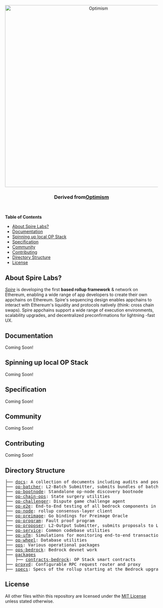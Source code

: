 <div align="center">
  <br />
  <br />
  <a href="https://optimism.io"><img alt="Optimism" src="https://raw.githubusercontent.com/ethereum-optimism/brand-kit/main/assets/svg/OPTIMISM-R.svg" width=600></a>
  <br />
  <h3>Derived from<a href="https://optimism.io">Optimism</a></h3>
  <br />
</div>

<!-- START doctoc generated TOC please keep comment here to allow auto update -->
<!-- DON'T EDIT THIS SECTION, INSTEAD RE-RUN doctoc TO UPDATE -->
**Table of Contents**

- [About Spire Labs?](#about-spire-labs)
- [Documentation](#documentation)
- [Spinning up local OP Stack](#spinning-up-local-op-stack)
- [Specification](#specification)
- [Community](#community)
- [Contributing](#contributing)
- [Directory Structure](#directory-structure)
- [License](#license)

<!-- END doctoc generated TOC please keep comment here to allow auto update -->

## About Spire Labs?

[<i>Spire</i>](https://www.spire.dev/) is developing the first <b>based rollup framework</b> & network on Ethereum, enabling a wide range of app developers to create their own appchains on Ethereum. Spire's sequencing design enables appchains to interact with Ethereum's liquidity and protocols natively (think: cross chain swaps). Spire appchains support a wide range of execution environments, scalability upgrades, and decentralized preconfirmations for lightning -fast UX.

## Documentation

Coming Soon!

## Spinning up local OP Stack

Coming Soon!

## Specification

Coming Soon!

## Community

Coming Soon!

## Contributing

Coming Soon!

## Directory Structure

<pre>
├── <a href="./docs">docs</a>: A collection of documents including audits and post-mortems
├── <a href="./op-batcher">op-batcher</a>: L2-Batch Submitter, submits bundles of batches to L1
├── <a href="./op-bootnode">op-bootnode</a>: Standalone op-node discovery bootnode
├── <a href="./op-chain-ops">op-chain-ops</a>: State surgery utilities
├── <a href="./op-challenger">op-challenger</a>: Dispute game challenge agent
├── <a href="./op-e2e">op-e2e</a>: End-to-End testing of all bedrock components in Go
├── <a href="./op-node">op-node</a>: rollup consensus-layer client
├── <a href="./op-preimage">op-preimage</a>: Go bindings for Preimage Oracle
├── <a href="./op-program">op-program</a>: Fault proof program
├── <a href="./op-proposer">op-proposer</a>: L2-Output Submitter, submits proposals to L1
├── <a href="./op-service">op-service</a>: Common codebase utilities
├── <a href="./op-ufm">op-ufm</a>: Simulations for monitoring end-to-end transaction latency
├── <a href="./op-wheel">op-wheel</a>: Database utilities
├── <a href="./ops">ops</a>: Various operational packages
├── <a href="./ops-bedrock">ops-bedrock</a>: Bedrock devnet work
├── <a href="./packages">packages</a>
│   ├── <a href="./packages/contracts-bedrock">contracts-bedrock</a>: OP Stack smart contracts
├── <a href="./proxyd">proxyd</a>: Configurable RPC request router and proxy
├── <a href="./specs">specs</a>: Specs of the rollup starting at the Bedrock upgrade
</pre>

## License

All other files within this repository are licensed under the [MIT License](https://github.com/ethereum-optimism/optimism/blob/master/LICENSE) unless stated otherwise.
